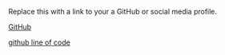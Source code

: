 Replace this with a link to your a GitHub or social media profile.

[GitHub](https://github.com/EkhatorOwen)

[github line of code](https://github.com/EkhatorOwen/book-finder/blob/98650c1fad5d43235d0eb2a50892e92ecf3e6f6e/src/components/Home.js#L29)
